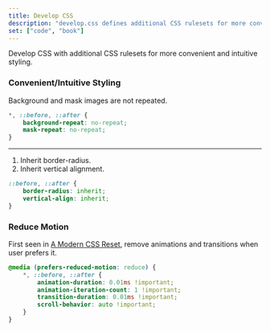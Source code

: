 ```yaml
---
title: Develop CSS
description: "develop.css defines additional CSS rulesets for more convenient and intuitive styling."
set: ["code", "book"]
---
```


Develop CSS with additional CSS rulesets for more convenient and intuitive styling.

### Convenient/Intuitive Styling

Background and mask images are not repeated.

```css
*, ::before, ::after {
	background-repeat: no-repeat;
	mask-repeat: no-repeat;
}
```

---

1. Inherit border-radius.
2. Inherit vertical alignment.

```css
::before, ::after {
	border-radius: inherit;
	vertical-align: inherit;
}
```

### Reduce Motion

First seen in [A Modern CSS Reset][amcr],
remove animations and transitions when user prefers it.

```css
@media (prefers-reduced-motion: reduce) {
	*, ::before, ::after {
		animation-duration: 0.01ms !important;
		animation-iteration-count: 1 !important;
		transition-duration: 0.01ms !important;
		scroll-behavior: auto !important;
	}
}
```

<!--
### Notes

- Think about what CSS is/can be used to, and in what order from basic to advanced sites/apps: typography, layouts, usability, accessibility, more typography and graphical design, animations, 3D rendering.

- If all needed elements where to be normalized across browsers, that would cause a lot of unused code for most apps and sites. Rather style those elements when they are used a lot. Perhaps it can be code-split. It obviously results in more focused and lean CSS when only what really needs correction is styled.
-->

[amcr]: https://piccalil.li/blog/a-modern-css-reset/
[cc]: https://cube.fyi/
[cr]: https://github.com/jensimmons/cssremedy
[mn]: https://github.com/sindresorhus/modern-normalize
[ms]: https://some.makeup/style
[nc]: https://github.com/necolas/normalize.css/
[op]: https://open-props.style/
[sc]: https://github.com/csstools/sanitize.css

<script>
	import Details from "$lib/Details.svelte"
</script>
